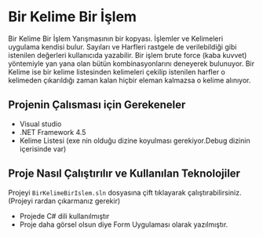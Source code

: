 # Bir Kelime Bir İşlem
 Bir Kelime Bir İşlem Yarışmasının bir kopyası. İşlemler ve Kelimeleri uygulama kendisi bulur. Sayıları ve Harfleri rastgele de verilebildiği gibi istenilen değerleri kullanıcıda yazabilir. 
 Bir işlem brute force (kaba kuvvet) yöntemiyle yan yana olan bütün kombinasyonlarını deneyerek bulunuyor. Bir Kelime ise bir kelime listesinden kelimeleri çekilip istenilen harfler o kelimeden çıkarıldığı zaman kalan hiçbir eleman kalmazsa o kelime alınıyor.




## Projenin Çalısması için Gerekeneler
- Visual studio
- .NET Framework 4.5
- Kelime Listesi (exe nin olduğu dizine koyulması gerekiyor.Debug dizinin içerisinde var)

## Proje Nasıl Çalıştırılır ve Kullanılan Teknolojiler
Projeyi ``` BirKelimeBirIslem.sln ``` dosyasına çift tıklayarak çalıştırabilirsiniz. (Projeyi rardan çıkarmanız gerekir)
- Projede C# dili kullanılmıştır
- Proje daha görsel olsun diye Form Uygulaması olarak yazılmıştır.

